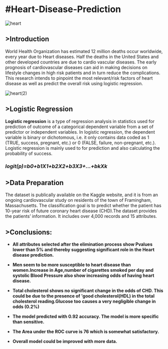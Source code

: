# #Heart-Disease-Prediction

![heart](https://user-images.githubusercontent.com/86431802/203645458-bf9767b3-2e5a-4f2f-ae51-f80332fead5b.jpg)

<h2>>Introduction</h2>

World Health Organization has estimated 12 million deaths occur worldwide, every year due to Heart diseases. Half the deaths in the United States and other developed countries are due to cardio vascular diseases. The early prognosis of cardiovascular diseases can aid in making decisions on lifestyle changes in high risk patients and in turn reduce the complications. This research intends to pinpoint the most relevant/risk factors of heart disease as well as predict the overall risk using logistic regression.

![heart(2)](https://user-images.githubusercontent.com/86431802/203645689-9010ed5c-cd28-4f0d-ac91-0ccedf415464.jpg)




<h2>>Logistic Regression</h2>







<b>Logistic regression</b> is a type of regression analysis in statistics used for prediction of outcome of a categorical dependent variable from a set of predictor or independent variables. In logistic regression, the dependent variable is binary or dichotomous, i.e. it only contains data coded as 1 (TRUE, success, pregnant, etc.) or 0 (FALSE, failure, non-pregnant, etc.). Logistic regression is mainly used to for prediction and also calculating the probability of success.

<h3><i>                                                              logit(p)=b0+b1X1+b2X2+b3X3+...+bkXk                                                 </i></h3>



<h2>>Data Preparation</h2>

The dataset is publically available on the Kaggle website, and it is from an ongoing cardiovascular study on residents of the town of Framingham, Massachusetts. The classification goal is to predict whether the patient has 10-year risk of future coronary heart disease (CHD).The dataset provides the patients’ information. It includes over 4,000 records and 15 attributes.





<h2>>Conclusions:</h2>




- **All attributes selected after the elimination process show Pvalues lower than 5% and thereby suggesting significant role in the Heart disease prediction.**

- **Men seem to be more susceptible to heart disease than women.Increase in Age,number of cigarettes smoked per day and systolic Blood Pressure also show increasing odds of having heart disease.**

- **Total cholesterol shows no significant change in the odds of CHD. This could be due to the presence of 'good cholesterol(HDL) in the total cholesterol reading.Glucose too causes a very negligible change in odds (0.2%)**

- **The model predicted with 0.92 accuracy. The model is more specific than sensitive.**

- **The Area under the ROC curve is 76 which is somewhat satisfactory.**

- **Overall model could be improved with more data.**




